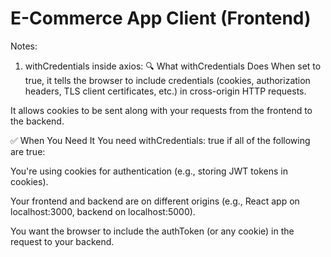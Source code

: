 # E-Commerce App Client (Frontend)

Notes:

1. withCredentials inside axios: 
🔍 What withCredentials Does
When set to true, it tells the browser to include credentials (cookies, authorization headers, TLS client certificates, etc.) in cross-origin HTTP requests.

It allows cookies to be sent along with your requests from the frontend to the backend.

✅ When You Need It
You need withCredentials: true if all of the following are true:

You're using cookies for authentication (e.g., storing JWT tokens in cookies).

Your frontend and backend are on different origins (e.g., React app on localhost:3000, backend on localhost:5000).

You want the browser to include the authToken (or any cookie) in the request to your backend.